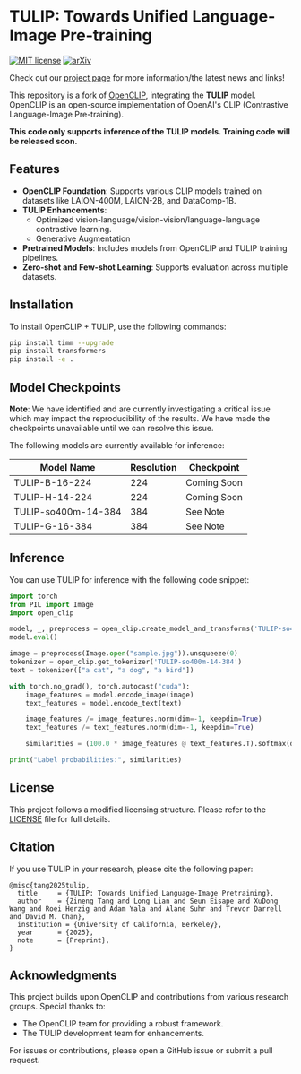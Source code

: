 # TULIP: Towards Unified Language-Image Pre-training

[![MIT license](https://img.shields.io/badge/License-MIT-blue.svg)](https://lbesson.mit-license.org/)  [![arXiv](https://img.shields.io/badge/arXiv-2503.15485-red)](https://arxiv.org/abs/2503.15485)

Check out our [project page](https://tulip-berkeley.github.io) for more information/the latest news and links!

This repository is a fork of [OpenCLIP](https://github.com/mlfoundations/open_clip), integrating the **TULIP** model. OpenCLIP is an open-source implementation of OpenAI's CLIP (Contrastive Language-Image Pre-training).

**This code only supports inference of the TULIP models. Training code will be released soon.**

## Features

- **OpenCLIP Foundation**: Supports various CLIP models trained on datasets like LAION-400M, LAION-2B, and DataComp-1B.
- **TULIP Enhancements**:
  - Optimized vision-language/vision-vision/language-language contrastive learning.
  - Generative Augmentation
- **Pretrained Models**: Includes models from OpenCLIP and TULIP training pipelines.
- **Zero-shot and Few-shot Learning**: Supports evaluation across multiple datasets.

## Installation

To install OpenCLIP + TULIP, use the following commands:

```sh
pip install timm --upgrade
pip install transformers
pip install -e .
```

## Model Checkpoints

**Note**: We have identified and are currently investigating a critical issue which may impact the reproducibility of the results. We have made the checkpoints unavailable until we can resolve this issue. 

The following models are currently available for inference:

Model Name | Resolution | Checkpoint
--- | --- | ---
TULIP-B-16-224 | 224 | Coming Soon
TULIP-H-14-224 | 224 | Coming Soon
TULIP-so400m-14-384 | 384 | See Note
TULIP-G-16-384 | 384 | See Note

## Inference

You can use TULIP for inference with the following code snippet:

```python
import torch
from PIL import Image
import open_clip

model, _, preprocess = open_clip.create_model_and_transforms('TULIP-so400m-14-384', pretrained='<path to model checkpoint>')
model.eval()

image = preprocess(Image.open("sample.jpg")).unsqueeze(0)
tokenizer = open_clip.get_tokenizer('TULIP-so400m-14-384')
text = tokenizer(["a cat", "a dog", "a bird"])

with torch.no_grad(), torch.autocast("cuda"):
    image_features = model.encode_image(image)
    text_features = model.encode_text(text)

    image_features /= image_features.norm(dim=-1, keepdim=True)
    text_features /= text_features.norm(dim=-1, keepdim=True)

    similarities = (100.0 * image_features @ text_features.T).softmax(dim=-1)

print("Label probabilities:", similarities)
```

## License

This project follows a modified licensing structure. Please refer to the [LICENSE](LICENSE) file for full details.

## Citation

If you use TULIP in your research, please cite the following paper:

```
@misc{tang2025tulip,
  title     = {TULIP: Towards Unified Language-Image Pretraining},
  author    = {Zineng Tang and Long Lian and Seun Eisape and XuDong Wang and Roei Herzig and Adam Yala and Alane Suhr and Trevor Darrell and David M. Chan},
  institution = {University of California, Berkeley},
  year      = {2025},
  note      = {Preprint},
}
```

## Acknowledgments

This project builds upon OpenCLIP and contributions from various research groups. Special thanks to:
- The OpenCLIP team for providing a robust framework.
- The TULIP development team for enhancements.

For issues or contributions, please open a GitHub issue or submit a pull request.
